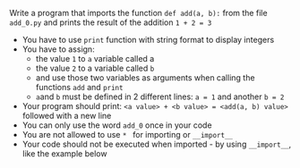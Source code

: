 

Write a program that imports the function ``def add(a, b):`` from the file ``add_0.py`` and prints the result of the addition ``1 + 2 = 3``

* You have to use ``print`` function with string format to display integers
* You have to assign:
	* the value ``1`` to ``a`` variable called a
	* the value ``2`` to a variable called ``b``
	* and use those two variables as arguments when calling the functions ``add`` and ``print``
	* ``a``and ``b`` must be defined in 2 different lines: ``a = 1`` and another ``b = 2``
* Your program should print: ``<a value> + <b value> = <add(a, b) value>`` followed with a new line
* You can only use the word ``add_0`` once in your code
* You are not allowed to use ``* `` for importing or ``__import__``
* Your code should not be executed when imported - by using ``__import__``, like the example below
